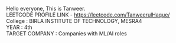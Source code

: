 Hello everyone, This is Tanweer.
</br>
LEETCODE PROFILE LINK - https://leetcode.com/TanweerulHaque/
</br>
College : BIRLA INSTITUTE OF TECHNOLOGY, MESRA4
</br>
YEAR : 4th
</br>
TARGET COMPANY : Companies with ML/AI roles
</br>
